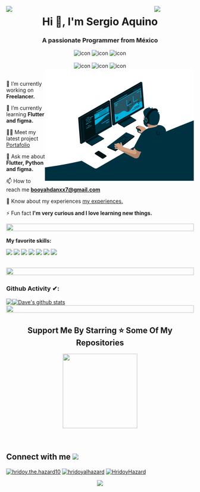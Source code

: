 
<img align="left" src="https://user-images.githubusercontent.com/65187002/144930161-2f783401-8d27-4fdf-a2f7-cc0ba32f1f1f.gif" width="21%" style="display:inline;"><img align="right" src="https://user-images.githubusercontent.com/65187002/144930161-2f783401-8d27-4fdf-a2f7-cc0ba32f1f1f.gif" width="21%" style="display:inline;">

<h1 align="center">Hi 👋, I'm Sergio Aquino</h1>
<h3 align="center">A passionate Programmer from México</h3>


<p align="center"> 
 

<div align="center">
  <img src="https://techstack-generator.vercel.app/python-icon.svg" alt="icon" width="50" height="50" />
  <img src="https://techstack-generator.vercel.app/js-icon.svg" alt="icon"width="50" height="50" />
 <img src="https://techstack-generator.vercel.app/mysql-icon.svg" alt="icon" width="50" height="50" />
</div>

<br>

<div align="center">
  <img src="https://techstack-generator.vercel.app/aws-icon.svg" alt="icon" width="50" height="50" />
  <img src="https://techstack-generator.vercel.app/github-icon.svg" alt="icon" width="50" height="50" />
  <img src="https://techstack-generator.vercel.app/prettier-icon.svg" alt="icon" width="50" height="50" />
</div>

<img align="right" alt="Coding" width="400" src="https://github.com/supravatm/supravatm/blob/main/src/code.gif">

<br>

🔭 I’m currently working on **Freelancer.**

🌱 I’m currently learning **Flutter and figma.**

👨‍💻 Meet my latest project [Portafolio](https://www.figma.com/proto/1UymDodNJylcQvndJsE1mT/Untitled?page-id=0%3A1&type=design&node-id=1-74&viewport=599%2C314%2C0.28&t=Devs4hSwNFrUMylJ-1&scaling=scale-down&starting-point-node-id=1%3A2&show-proto-sidebar=1)

💬 Ask me about **Flutter, Python and figma.**

📫 How to reach me **booyahdanxx7@gmail.com**

📄 Know about my experiences [my experiences.](https://github.com/DanxxMVP)

⚡ Fun fact **I'm very curious and I love learning new things.**


<img src="https://i.imgur.com/dBaSKWF.gif" height="20" width="100%">


**My favorite skills:**

<p>
  <code><img width="10%" src="https://www.vectorlogo.zone/logos/python/python-icon.svg"></code>
  <code><img width="10%" src="https://www.vectorlogo.zone/logos/flutterio/flutterio-icon.svg"></code>
  <code><img width="10%" src="https://www.vectorlogo.zone/logos/dartlang/dartlang-icon.svg"></code>
  <code><img width="10%" src="https://www.vectorlogo.zone/logos/w3_html5/w3_html5-icon.svg"></code>
  <code><img width="10%" src="https://www.vectorlogo.zone/logos/w3_css/w3_css-icon.svg"></code>
  <code><img width="10%" src="https://www.vectorlogo.zone/logos/figma/figma-icon.svg"></code>
  <code><img width="10%" src="https://www.vectorlogo.zone/logos/mysql/mysql-icon.svg"></code>
</p>
<br/>
<img src="https://i.imgur.com/dBaSKWF.gif" height="20" width="100%">

### Github Activity ✔:

<a href="https://github.com/DanxxMVP">
  <img align="left" src="https://github-readme-stats.vercel.app/api/top-langs/?username=DanxxMVP&theme=tokyonight" />
  </a>

<a href="https://github.com/DanxxMVP">
 <img align="center" src="https://github-readme-stats.vercel.app/api?username=DanxxMVP&show_icons=true&theme=tokyonight&line_height=27" alt="Dave's github stats"/>
</a>
<br/>
<img src="https://i.imgur.com/dBaSKWF.gif" height="20" width="100%">
<br/>



<h2 align='center'>Support Me By Starring ⭐ Some Of My Repositories</h2>

<p align='center'>
<img src="https://media.giphy.com/media/O51MQ3DduOcGW6ofR3/giphy.gif" width="200" height="200" frameBorder="0" class="giphy-embed" allowFullScreen></img></p>
<br>

## Connect with me <img src="https://media.giphy.com/media/iY8CRBdQXODJSCERIr/giphy.gif" width="30px">
<a href="https://fb.com/hridoy.the.hazard10" target="blank"><img align="center" src="https://raw.githubusercontent.com/rahuldkjain/github-profile-readme-generator/master/src/images/icons/Social/facebook.svg" alt="hridoy.the.hazard10" height="30" width="40" /></a>
<a href="https://instagram.com/hridoyalhazard" target="blank"><img align="center" src="https://raw.githubusercontent.com/rahuldkjain/github-profile-readme-generator/master/src/images/icons/Social/instagram.svg" alt="hridoyalhazard" height="30" width="40" /></a>
<a href="https://github.com/HridoyHazard" target="blank"><img align="center" src="https://raw.githubusercontent.com/rahuldkjain/github-profile-readme-generator/master/src/images/icons/Social/github.svg" alt="HridoyHazard" height="30" width="40" /></a>

<!--Footer--> 
<p align="center">
  <img src="https://capsule-render.vercel.app/api?type=waving&color=gradient&height=65&section=footer"/>
</p>
 
<br>
